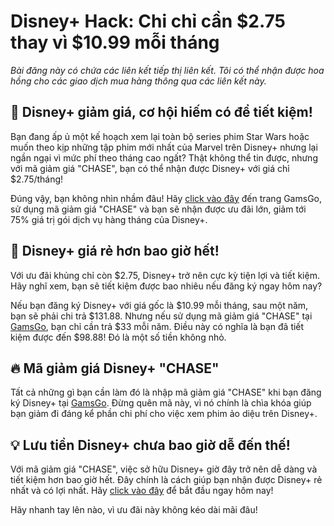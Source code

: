 # Disney+ Hack: Chi chỉ cần $2.75 thay vì $10.99 mỗi tháng

*Bài đăng này có chứa các liên kết tiếp thị liên kết. Tôi có thể nhận được hoa hồng cho các giao dịch mua hàng thông qua các liên kết này.*

## 💸 Disney+ giảm giá, cơ hội hiếm có để tiết kiệm!

Bạn đang ấp ủ một kế hoạch xem lại toàn bộ series phim Star Wars hoặc muốn theo kịp những tập phim mới nhất của Marvel trên Disney+ nhưng lại ngần ngại vì mức phí theo tháng cao ngất? Thật không thể tin được, nhưng với mã giảm giá "CHASE", bạn có thể nhận được Disney+ với giá chỉ $2.75/tháng!

Đúng vậy, bạn không nhìn nhầm đâu! Hãy [click vào đây](https://www.gamsgo.com/partner/ykeX7B) đến trang GamsGo, sử dụng mã giảm giá "CHASE" và bạn sẽ nhận được ưu đãi lớn, giảm tới 75% giá trị gói dịch vụ hàng tháng của Disney+. 

## 🤑 Disney+ giá rẻ hơn bao giờ hết!

Với ưu đãi khủng chỉ còn $2.75, Disney+ trở nên cực kỳ tiện lợi và tiết kiệm. Hãy nghĩ xem, bạn sẽ tiết kiệm được bao nhiêu nếu đăng ký ngay hôm nay?

Nếu bạn đăng ký Disney+ với giá gốc là $10.99 mỗi tháng, sau một năm, bạn sẽ phải chi trả $131.88. Nhưng nếu sử dụng mã giảm giá "CHASE" tại [GamsGo](https://www.gamsgo.com/partner/ykeX7B), bạn chỉ cần trả $33 mỗi năm. Điều này có nghĩa là bạn đã tiết kiệm được đến $98.88! Đó là một số tiền không nhỏ.

## 🔥 Mã giảm giá Disney+ "CHASE"

Tất cả những gì bạn cần làm đó là nhập mã giảm giá "CHASE" khi bạn đăng ký Disney+ tại [GamsGo](https://www.gamsgo.com/partner/ykeX7B). Đừng quên mã này, vì nó chính là chìa khóa giúp bạn giảm đi đáng kể phần chi phí cho việc xem phim ảo diệu trên Disney+.

## 💡 Lưu tiền Disney+ chưa bao giờ dễ đến thế!

Với mã giảm giá "CHASE", việc sở hữu Disney+ giờ đây trở nên dễ dàng và tiết kiệm hơn bao giờ hết. Đây chính là cách giúp bạn nhận được Disney+ rẻ nhất và có lợi nhất. Hãy [click vào đây](https://www.gamsgo.com/partner/ykeX7B) để bắt đầu ngay hôm nay!

Hãy nhanh tay lên nào, vì ưu đãi này không kéo dài mãi đâu!

